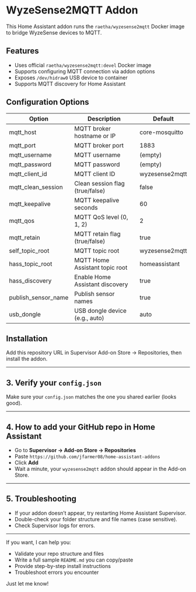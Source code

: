 # WyzeSense2MQTT Addon

This Home Assistant addon runs the `raetha/wyzesense2mqtt` Docker image to bridge WyzeSense devices to MQTT.

## Features

- Uses official `raetha/wyzesense2mqtt:devel` Docker image
- Supports configuring MQTT connection via addon options
- Exposes `/dev/hidraw0` USB device to container
- Supports MQTT discovery for Home Assistant

## Configuration Options

| Option             | Description                          | Default          |
|--------------------|------------------------------------|------------------|
| mqtt_host          | MQTT broker hostname or IP          | core-mosquitto   |
| mqtt_port          | MQTT broker port                    | 1883             |
| mqtt_username      | MQTT username                      | (empty)          |
| mqtt_password      | MQTT password                      | (empty)          |
| mqtt_client_id     | MQTT client ID                    | wyzesense2mqtt   |
| mqtt_clean_session | Clean session flag (true/false)    | false            |
| mqtt_keepalive     | MQTT keepalive seconds              | 60               |
| mqtt_qos           | MQTT QoS level (0, 1, 2)           | 2                |
| mqtt_retain        | MQTT retain flag (true/false)      | true             |
| self_topic_root    | MQTT topic root                    | wyzesense2mqtt   |
| hass_topic_root    | MQTT Home Assistant topic root    | homeassistant    |
| hass_discovery     | Enable Home Assistant discovery    | true             |
| publish_sensor_name| Publish sensor names                | true             |
| usb_dongle        | USB dongle device (e.g., auto)      | auto             |

## Installation

Add this repository URL in Supervisor Add-on Store → Repositories, then install the addon.

---

## 3. Verify your `config.json`

Make sure your `config.json` matches the one you shared earlier (looks good).

---

## 4. How to add your GitHub repo in Home Assistant

- Go to **Supervisor → Add-on Store → Repositories**
- Paste `https://github.com/jfarmer08/home-assistant-addons`
- Click **Add**
- Wait a minute, your `wyzesense2mqtt` addon should appear in the Add-on Store.

---

## 5. Troubleshooting

- If your addon doesn’t appear, try restarting Home Assistant Supervisor.
- Double-check your folder structure and file names (case sensitive).
- Check Supervisor logs for errors.

---

If you want, I can help you:

- Validate your repo structure and files
- Write a full sample `README.md` you can copy/paste
- Provide step-by-step install instructions
- Troubleshoot errors you encounter

Just let me know!
